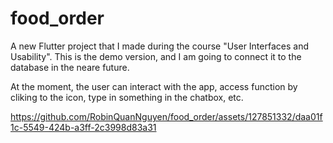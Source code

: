# food_order

A new Flutter project that I made during the course "User Interfaces and Usability". This is the demo version, and I am going to connect it to the database in the neare future. 

At the moment, the user can interact with the app, access function by cliking to the icon, type in something in the chatbox, etc.


https://github.com/RobinQuanNguyen/food_order/assets/127851332/daa01f1c-5549-424b-a3ff-2c3998d83a31

